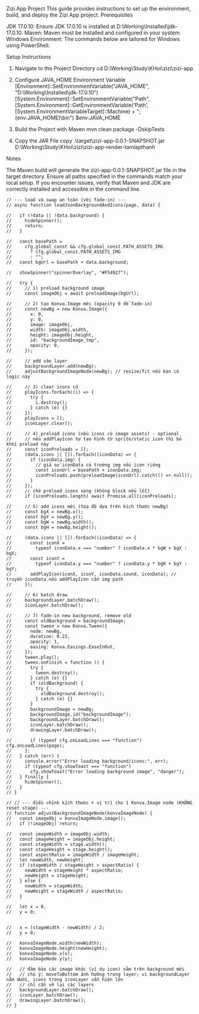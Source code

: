 Zizi App Project
This guide provides instructions to set up the environment, build, and deploy the Zizi App project.
Prerequisites

JDK 17.0.10: Ensure JDK 17.0.10 is installed at D:\Working\Installed\jdk-17.0.10.
Maven: Maven must be installed and configured in your system.
Windows Environment: The commands below are tailored for Windows using PowerShell.

Setup Instructions

1. Navigate to the Project Directory
cd D:\Working\Study\KHoi\zizi\zizi-app

2. Configure JAVA_HOME Environment Variable
[Environment]::SetEnvironmentVariable("JAVA_HOME", "D:\Working\Installed\jdk-17.0.10")
[System.Environment]::SetEnvironmentVariable("Path", [System.Environment]::GetEnvironmentVariable('Path', [System.EnvironmentVariableTarget]::Machine) + ";$($env:JAVA_HOME)\bin")
$env:JAVA_HOME

3. Build the Project with Maven
mvn clean package -DskipTests

4. Copy the JAR File
copy .\target\zizi-app-0.0.1-SNAPSHOT.jar D:\Working\Study\KHoi\zizi\zizi-app-render-tamlapthanh

Notes

The Maven build will generate the zizi-app-0.0.1-SNAPSHOT.jar file in the target directory.
Ensure all paths specified in the commands match your local setup.
If you encounter issues, verify that Maven and JDK are correctly installed and accessible in the command line.






    // --- load và swap an toàn (với fade-in) ---
    // async function loadJsonBackgroundAndIcons(page, data) {
      
    //   if (!data || !data.background) {
    //     hideSpinner();
    //     return;
    //   }

    //   const basePath =
    //     cfg.global_const && cfg.global_const.PATH_ASSETS_IMG
    //       ? cfg.global_const.PATH_ASSETS_IMG
    //       : "";
    //   const bgUrl = basePath + data.background;

    //   showSpinner("spinnerOverlay", "#F54927");

    //   try {
    //     // 1) preload background image
    //     const imageObj = await preloadImage(bgUrl);

    //     // 2) tạo Konva.Image mới (opacity 0 để fade-in)
    //     const newBg = new Konva.Image({
    //       x: 0,
    //       y: 0,
    //       image: imageObj,
    //       width: imageObj.width,
    //       height: imageObj.height,
    //       id: "backgroundImage_tmp",
    //       opacity: 0,
    //     });

    //     // add vào layer
    //     backgroundLayer.add(newBg);
    //     adjustBackgroundImageNode(newBg); // resize/fit nếu bạn có logic này

    //     // 3) clear icons cũ
    //     playIcons.forEach((i) => {
    //       try {
    //         i.destroy();
    //       } catch (e) {}
    //     });
    //     playIcons = [];
    //     iconLayer.clear();

    //     // 4) preload icons (nếu icons có image assets) - optional
    //     // nếu addPlayIcon tự tạo hình từ sprite/static icon thì bỏ khối preload này
    //     const iconPreloads = [];
    //     (data.icons || []).forEach((iconData) => {
    //       if (iconData.img) {
    //         // giả sử iconData có trường img nếu icon riêng
    //         const iconUrl = basePath + iconData.img;
    //         iconPreloads.push(preloadImage(iconUrl).catch(() => null));
    //       }
    //     });
    //     // chờ preload icons xong (không block nếu lỗi)
    //     if (iconPreloads.length) await Promise.all(iconPreloads);

    //     // 5) add icons mới (toạ độ dựa trên kích thước newBg)
    //     const bgX = newBg.x();
    //     const bgY = newBg.y();
    //     const bgW = newBg.width();
    //     const bgH = newBg.height();

    //     (data.icons || []).forEach((iconData) => {
    //       const iconX =
    //         typeof iconData.x === "number" ? iconData.x * bgW + bgX : bgX;
    //       const iconY =
    //         typeof iconData.y === "number" ? iconData.y * bgH + bgY : bgY;
    //       addPlayIcon(iconX, iconY, iconData.sound, iconData); // truyền iconData nếu addPlayIcon cần img path
    //     });

    //     // 6) batch draw
    //     backgroundLayer.batchDraw();
    //     iconLayer.batchDraw();

    //     // 7) fade-in new background, remove old
    //     const oldBackground = backgroundImage;
    //     const tween = new Konva.Tween({
    //       node: newBg,
    //       duration: 0.22,
    //       opacity: 1,
    //       easing: Konva.Easings.EaseInOut,
    //     });
    //     tween.play();
    //     tween.onFinish = function () {
    //       try {
    //         tween.destroy();
    //       } catch (e) {}
    //       if (oldBackground) {
    //         try {
    //           oldBackground.destroy();
    //         } catch (e) {}
    //       }
    //       backgroundImage = newBg;
    //       backgroundImage.id("backgroundImage");
    //       backgroundLayer.batchDraw();
    //       iconLayer.batchDraw();
    //       drawingLayer.batchDraw();

    //       if (typeof cfg.onLoadLines === "function") cfg.onLoadLines(page);
    //     };
    //   } catch (err) {
    //     console.error("Error loading background/icons:", err);
    //     if (typeof cfg.showToast === "function")
    //       cfg.showToast("Error loading background image", "danger");
    //   } finally {
    //     hideSpinner();
    //   }
    // }

    // // --- điều chỉnh kích thước + vị trí cho 1 Konva.Image node (KHÔNG reset stage) ---
    // function adjustBackgroundImageNode(konvaImageNode) {
    //   const imageObj = konvaImageNode.image();
    //   if (!imageObj) return;

    //   const imageWidth = imageObj.width;
    //   const imageHeight = imageObj.height;
    //   const stageWidth = stage.width();
    //   const stageHeight = stage.height();
    //   const aspectRatio = imageWidth / imageHeight;
    //   let newWidth, newHeight;
    //   if (stageWidth / stageHeight > aspectRatio) {
    //     newWidth = stageHeight * aspectRatio;
    //     newHeight = stageHeight;
    //   } else {
    //     newWidth = stageWidth;
    //     newHeight = stageWidth / aspectRatio;
    //   }

    //   let x = 0,
    //   y = 0;


    //   x = (stageWidth - newWidth) / 2;
    //   y = 0;      

    //   konvaImageNode.width(newWidth);
    //   konvaImageNode.height(newHeight);
    //   konvaImageNode.x(x);
    //   konvaImageNode.y(y);

    //   // đảm bảo các image khác (ví dụ icon) nằm trên background mới
    //   // chú ý: moveToBottom ảnh hưởng trong layer; vì backgroundLayer nằm dưới, icons trong iconLayer vẫn hiện lên
    //   // chỉ cần vẽ lại các layers
    //   backgroundLayer.batchDraw();
    //   iconLayer.batchDraw();
    //   drawingLayer.batchDraw();
    // }
